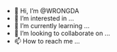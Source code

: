 - 👋 Hi, I’m @WRONGDA
- 👀 I’m interested in ...
- 🌱 I’m currently learning ...
- 💞️ I’m looking to collaborate on ...
- 📫 How to reach me ...

<!---
WRONGDA/WRONGDA is a ✨ special ✨ repository because its `README.md` (this file) appears on your GitHub profile.
You can click the Preview link to take a look at your changes.
--->
